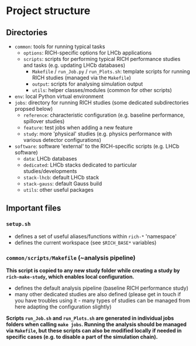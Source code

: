 # Project structure

## Directories

* `common`: tools for running typical tasks
    * `options`: RICH-specific options for LHCb applications
    * `scripts`: scripts for performing typical RICH performance studies and tasks (e.g. updating LHCb databases)
        * `Makefile` / `run_Job.py` / `run_Plots.sh`: template scripts for running RICH studies (managed via the `Makefile`)
        * `output`: scripts for analysing simulation output
        * `utils`: helper classes/modules (common for other scripts) 
* `env`: local Python virtual environment
* `jobs`: directory for running RICH studies (some dedicated subdirectories propsed below)
    * `reference`: characteristic configuration (e.g. baseline performance, spillover studies)
    * `feature`: test jobs when adding a new feature
    * `study`: more 'physical' studies (e.g. physics performance with various detector configurations)
* `software`: software 'external' to the RICH-specific scripts (e.g. LHCb software)
    * `data`: LHCb databases
    * `dedicated`: LHCb stacks dedicated to particular studies/developments
    * `stack-lhcb`: default LHCb stack
    * `stack-gauss`: default Gauss build
    * `utils`: other useful packages

## Important files

### `setup.sh`
* defines a set of useful aliases/functions within `rich-*` 'namespace'
* defines the current workspace (see `$RICH_BASE*` variables)

### `common/scripts/Makefile` (~analysis pipeline)

**This script is copied to any new study folder while creating a study by `rich-make-study`, which enables local configuration.**

* defines the default analysis pipeline (baseline RICH performance study)
* many other dedicated studies are also defined (please get in touch if you have troubles using it - many types of studies can be managed from here adapting the configuration slightly)

**Scripts `run_Job.sh` and `run_Plots.sh` are generated in individual jobs folders when calling `make jobs`. Running the analysis should be managed via `Makefile`, but these scripts can also be modified locally if needed in specific cases (e.g. to disable a part of the simulation chain).**
